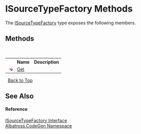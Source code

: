 # ISourceTypeFactory Methods
 

The <a href="05e662ae-9088-465c-b777-6585c2ea7741">ISourceTypeFactory</a> type exposes the following members.


## Methods
&nbsp;<table><tr><th></th><th>Name</th><th>Description</th></tr><tr><td>![Public method](media/pubmethod.gif "Public method")</td><td><a href="0babc0a1-a8a6-f54d-3659-b740f8626ce2">Get</a></td><td /></tr></table>&nbsp;
<a href="#isourcetypefactory-methods">Back to Top</a>

## See Also


#### Reference
<a href="05e662ae-9088-465c-b777-6585c2ea7741">ISourceTypeFactory Interface</a><br /><a href="15cf6e12-be6a-9747-9980-acf9dcacbf1a">Albatross.CodeGen Namespace</a><br />